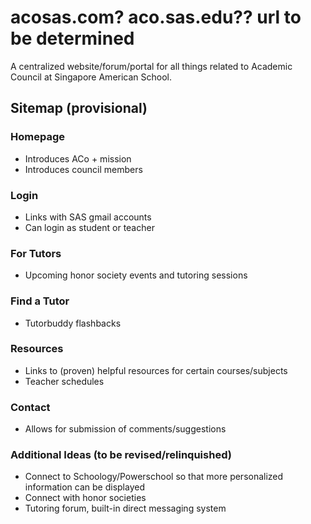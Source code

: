# acosas.com? aco.sas.edu?? url to be determined
A centralized website/forum/portal for all things related to Academic Council at Singapore American School.

## Sitemap (provisional)

### Homepage
- Introduces ACo + mission
- Introduces council members

### Login
- Links with SAS gmail accounts
- Can login as student or teacher

### For Tutors
- Upcoming honor society events and tutoring sessions

### Find a Tutor
- Tutorbuddy flashbacks

### Resources
- Links to (proven) helpful resources for certain courses/subjects
- Teacher schedules

### Contact
- Allows for submission of comments/suggestions

### Additional Ideas (to be revised/relinquished)
- Connect to Schoology/Powerschool so that more personalized information can be displayed 
- Connect with honor societies
- Tutoring forum, built-in direct messaging system
